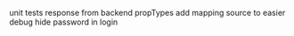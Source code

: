 unit tests
response from backend
propTypes
add mapping source to easier debug
hide password in login